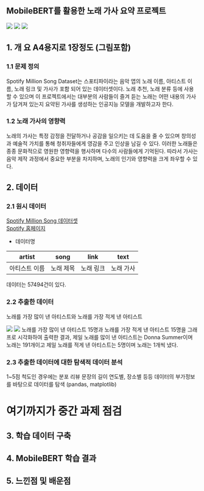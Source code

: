 ## MobileBERT를 활용한 노래 가사 요약 프로젝트  
<!-- 
badge icon 참고 사이트
https://github.com/danmadeira/simple-icon-badges
-->
<img src="https://img.shields.io/badge/python-%233776AB.svg?&style=for-the-badge&logo=python&logoColor=white" /> <img src="https://img.shields.io/badge/pytorch-%23EE4C2C.svg?&style=for-the-badge&logo=pytorch&logoColor=white" /> <img src="https://img.shields.io/badge/pycharm-%23000000.svg?&style=for-the-badge&logo=pycharm&logoColor=white" />

## 1. 개 요 A4용지로 1장정도 (그림포함)
### 1.1 문제 정의
Spotify Million Song Dataset는 스포티파이라는 음악 앱의 노래 이름, 아티스트 이름, 노래 링크 및 가사가 포함 되어 있는 데이터셋이다. 노래 추천, 노래 분류 등에 사용할 수 있으며 이 프로젝트에서는 대부분의 사람들이 즐겨 듣는 노래는 어떤 내용의 가사가 담겨져 있는지 요약된 가사를 생성하는 인공지능 모델을 개발하고자 한다.


### 1.2 노래 가사의 영향력
노래의 가사는 특정 감정을 전달하거나 공감을 일으키는 데 도움을 줄 수 있으며 창의성과 예술적 가치를 통해 청취자들에게 영감을 주고 인상을 남길 수 있다. 이러한 노래들은 종종 문화적으로 영원한 영향력을 행사하며 다수의 사람들에게 기억된다. 따라서 가사는 음악 제작 과정에서 중요한 부분을 차지하며, 노래의 인기와 영향력을 크게 좌우할 수 있다.

## 2. 데이터
### 2.1 원시 데이터
[Spotify Million Song 데이터셋](https://www.kaggle.com/datasets/notshrirang/spotify-million-song-dataset)<br/>
[Spotify 홈페이지](https://open.spotify.com/)

- 데이터명

| artist | song | link  | text  |
|-------|-----|-------|-------|
|아티스트 이름|노래 제목| 노래 링크 | 노래 가사 |

데이터는 57494건이 있다.

### 2.2 추출한 데이터
노래를 가장 많이 낸 아티스트와 노래를 가장 적게 낸 아티스트

<img src="https://github.com/Socwon/Spotify_Summary/assets/101037584/baa3f96f-1514-4227-8e51-9ef679c2ce3a"/>

<img src="https://github.com/Socwon/Spotify_Summary/assets/101037584/107210c5-f925-498e-a112-25f3f276ecd2"/>
노래를 가장 많이 낸 아티스트 15명과 노래를 가장 적게 낸 아티스트 15명을 그래프로 시각화하여 출력한 결과, 제일 노래를 많이 낸 아티스트는 Donna Summer이며 노래는 191개이고 제일 노래를 적게 낸 아티스트는 5명이며 노래는 1개씩 냈다.
 

### 2.3 추출한 데이터에 대한 탐색적 데이터 분석
1~5점 척도인 경우에는 분포
리뷰 문장의 길이
연도별, 장소별 등등 데이터의 부가정보를 바탕으로 데이터를 탐색 (pandas, matplotlib)

# 여기까지가 중간 과제 점검 

## 3. 학습 데이터 구축

## 4. MobileBERT 학습 결과

## 5. 느낀점 및 배운점
